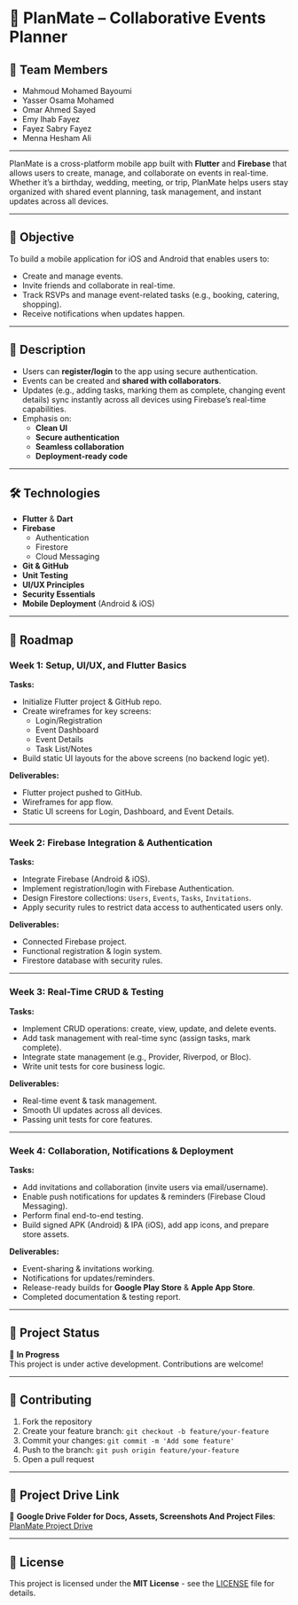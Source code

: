 # 📱 PlanMate – Collaborative Events Planner

## 👥 Team Members
- Mahmoud Mohamed Bayoumi  
- Yasser Osama Mohamed  
- Omar Ahmed Sayed  
- Emy Ihab Fayez  
- Fayez Sabry Fayez  
- Menna Hesham Ali  

---

PlanMate is a cross-platform mobile app built with **Flutter** and **Firebase** that allows users to create, manage, and collaborate on events in real-time. Whether it’s a birthday, wedding, meeting, or trip, PlanMate helps users stay organized with shared event planning, task management, and instant updates across all devices.

---

## 🚀 Objective
To build a mobile application for iOS and Android that enables users to:
- Create and manage events.
- Invite friends and collaborate in real-time.
- Track RSVPs and manage event-related tasks (e.g., booking, catering, shopping).
- Receive notifications when updates happen.

---

## 📝 Description
- Users can **register/login** to the app using secure authentication.
- Events can be created and **shared with collaborators**.
- Updates (e.g., adding tasks, marking them as complete, changing event details) sync instantly across all devices using Firebase’s real-time capabilities.
- Emphasis on:
  - **Clean UI**
  - **Secure authentication**
  - **Seamless collaboration**
  - **Deployment-ready code**

---

## 🛠️ Technologies
- **Flutter** & **Dart**
- **Firebase**
  - Authentication
  - Firestore
  - Cloud Messaging
- **Git & GitHub**
- **Unit Testing**
- **UI/UX Principles**
- **Security Essentials**
- **Mobile Deployment** (Android & iOS)

---

## 📅 Roadmap

### Week 1: Setup, UI/UX, and Flutter Basics
**Tasks:**
- Initialize Flutter project & GitHub repo.
- Create wireframes for key screens:
  - Login/Registration
  - Event Dashboard
  - Event Details
  - Task List/Notes
- Build static UI layouts for the above screens (no backend logic yet).

**Deliverables:**
- Flutter project pushed to GitHub.
- Wireframes for app flow.
- Static UI screens for Login, Dashboard, and Event Details.

---

### Week 2: Firebase Integration & Authentication
**Tasks:**
- Integrate Firebase (Android & iOS).
- Implement registration/login with Firebase Authentication.
- Design Firestore collections: `Users`, `Events`, `Tasks`, `Invitations`.
- Apply security rules to restrict data access to authenticated users only.

**Deliverables:**
- Connected Firebase project.
- Functional registration & login system.
- Firestore database with security rules.

---

### Week 3: Real-Time CRUD & Testing
**Tasks:**
- Implement CRUD operations: create, view, update, and delete events.
- Add task management with real-time sync (assign tasks, mark complete).
- Integrate state management (e.g., Provider, Riverpod, or Bloc).
- Write unit tests for core business logic.

**Deliverables:**
- Real-time event & task management.
- Smooth UI updates across all devices.
- Passing unit tests for core features.

---

### Week 4: Collaboration, Notifications & Deployment
**Tasks:**
- Add invitations and collaboration (invite users via email/username).
- Enable push notifications for updates & reminders (Firebase Cloud Messaging).
- Perform final end-to-end testing.
- Build signed APK (Android) & IPA (iOS), add app icons, and prepare store assets.

**Deliverables:**
- Event-sharing & invitations working.
- Notifications for updates/reminders.
- Release-ready builds for **Google Play Store** & **Apple App Store**.
- Completed documentation & testing report.

---

## 📂 Project Status
🚧 **In Progress**  
This project is under active development. Contributions are welcome!

---

## 🤝 Contributing
1. Fork the repository  
2. Create your feature branch: `git checkout -b feature/your-feature`  
3. Commit your changes: `git commit -m 'Add some feature'`  
4. Push to the branch: `git push origin feature/your-feature`  
5. Open a pull request  

---

## 📎 Project Drive Link

📁 **Google Drive Folder for Docs, Assets, Screenshots And Project Files**:  
[PlanMate Project Drive](https://drive.google.com/drive/folders/1oJo0dROzcJkCj9__EyeFnR49g1AHiXMr)

---

## 📜 License
This project is licensed under the **MIT License** - see the [LICENSE](LICENSE) file for details.
